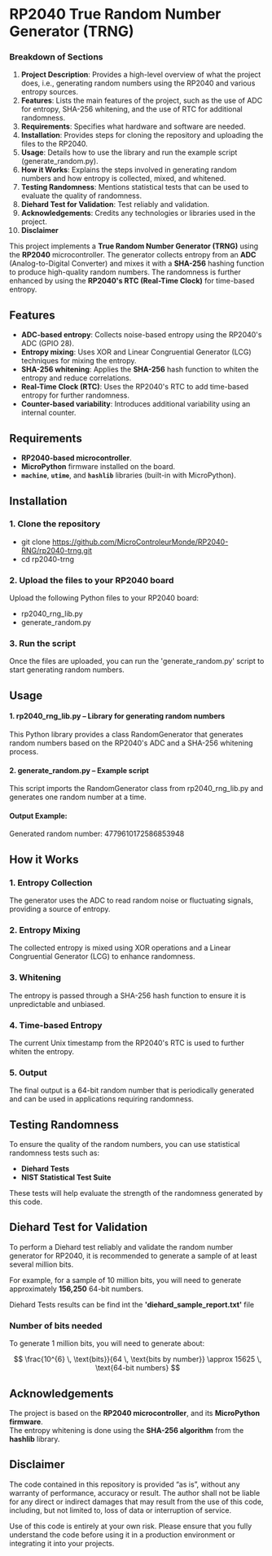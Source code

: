 # RP2040 True Random Number Generator (TRNG)

### Breakdown of Sections

1. **Project Description**: Provides a high-level overview of what the project does, i.e., generating random numbers using the RP2040 and various entropy sources.
2. **Features**: Lists the main features of the project, such as the use of ADC for entropy, SHA-256 whitening, and the use of RTC for additional randomness.
3. **Requirements**: Specifies what hardware and software are needed.
4. **Installation**: Provides steps for cloning the repository and uploading the files to the RP2040.
5. **Usage**: Details how to use the library and run the example script (generate_random.py).
6. **How it Works**: Explains the steps involved in generating random numbers and how entropy is collected, mixed, and whitened.
7. **Testing Randomness**: Mentions statistical tests that can be used to evaluate the quality of randomness.
8. **Diehard Test for Validation**:  Test reliably and validation.
9. **Acknowledgements**: Credits any technologies or libraries used in the project.
10. **Disclaimer**

This project implements a **True Random Number Generator (TRNG)** using the **RP2040** microcontroller. The generator collects entropy from an **ADC** (Analog-to-Digital Converter) and mixes it with a **SHA-256** hashing function to produce high-quality random numbers. The randomness is further enhanced by using the **RP2040's RTC (Real-Time Clock)** for time-based entropy.

## Features

- **ADC-based entropy**: Collects noise-based entropy using the RP2040's ADC (GPIO 28).
- **Entropy mixing**: Uses XOR and Linear Congruential Generator (LCG) techniques for mixing the entropy.
- **SHA-256 whitening**: Applies the **SHA-256** hash function to whiten the entropy and reduce correlations.
- **Real-Time Clock (RTC)**: Uses the RP2040's RTC to add time-based entropy for further randomness.
- **Counter-based variability**: Introduces additional variability using an internal counter.

## Requirements

- **RP2040-based microcontroller**.
- **MicroPython** firmware installed on the board.
- **`machine`**, **`utime`**, and **`hashlib`** libraries (built-in with MicroPython).

## Installation

### 1. Clone the repository

- git clone https://github.com/MicroControleurMonde/RP2040-RNG/rp2040-trng.git
- cd rp2040-trng

### 2. Upload the files to your RP2040 board
Upload the following Python files to your RP2040 board:

- rp2040_rng_lib.py
- generate_random.py

### 3. Run the script
Once the files are uploaded, you can run the 'generate_random.py' script to start generating random numbers.

## Usage
#### 1. rp2040_rng_lib.py – Library for generating random numbers
This Python library provides a class RandomGenerator that generates random numbers based on the RP2040's ADC and a SHA-256 whitening process.

#### 2. generate_random.py – Example script
This script imports the RandomGenerator class from rp2040_rng_lib.py and generates one random number at a time.

#### Output Example:

Generated random number: 4779610172586853948

## How it Works

### 1. Entropy Collection
The generator uses the ADC to read random noise or fluctuating signals, providing a source of entropy.

### 2. Entropy Mixing
The collected entropy is mixed using XOR operations and a Linear Congruential Generator (LCG) to enhance randomness.

### 3. Whitening
The entropy is passed through a SHA-256 hash function to ensure it is unpredictable and unbiased.

### 4. Time-based Entropy
The current Unix timestamp from the RP2040's RTC is used to further whiten the entropy.

### 5. Output
The final output is a 64-bit random number that is periodically generated and can be used in applications requiring randomness.

## Testing Randomness

To ensure the quality of the random numbers, you can use statistical randomness tests such as:

- **Diehard Tests**
- **NIST Statistical Test Suite**

These tests will help evaluate the strength of the randomness generated by this code.

## Diehard Test for Validation

To perform a Diehard test reliably and validate the random number generator for RP2040, it is recommended to generate a sample of at least several million bits.

For example, for a sample of 10 million bits, you will need to generate approximately **156,250** 64-bit numbers.

Diehard Tests results can be find int the **'diehard_sample_report.txt'** file

### Number of bits needed
To generate 1 million bits, you will need to generate about:

$$
\frac{10^{6} \, \text{bits}}{64 \, \text{bits by number}} \approx 15625 \, \text{64-bit numbers}
$$

## Acknowledgements

The project is based on the **RP2040 microcontroller**, and its **MicroPython firmware**.  
The entropy whitening is done using the **SHA-256 algorithm** from the **hashlib** library.

## Disclaimer

The code contained in this repository is provided “as is”, without any warranty of performance, accuracy or result. The author shall not be liable for any direct or indirect damages that may result from the use of this code, including, but not limited to, loss of data or interruption of service.

Use of this code is entirely at your own risk. Please ensure that you fully understand the code before using it in a production environment or integrating it into your projects.
